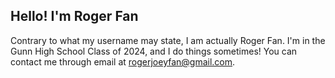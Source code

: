 ## Hello! I'm Roger Fan

Contrary to what my username may state, I am actually Roger Fan. I'm in the Gunn High School Class of 2024, and I do things sometimes! You can contact me through email at rogerjoeyfan@gmail.com.
